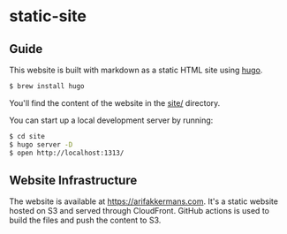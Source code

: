 # static-site

## Guide

This website is built with markdown as a static HTML site using [hugo](http://gohugo.io).

```bash
$ brew install hugo
```

You'll find the content of the website in the [site/](site/) directory.

You can start up a local development server by running:

```bash
$ cd site
$ hugo server -D
$ open http://localhost:1313/
```

## Website Infrastructure

The website is available at https://arifakkermans.com. It's a static website
hosted on S3 and served through CloudFront. GitHub actions is used to build the files and push the content to S3.